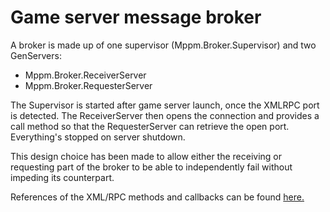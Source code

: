# Game server message broker

A broker is made up of one supervisor (Mppm.Broker.Supervisor) and two GenServers:
- Mppm.Broker.ReceiverServer
- Mppm.Broker.RequesterServer

The Supervisor is started after game server launch, once the XMLRPC port is detected. The
ReceiverServer then opens the connection and provides a call method so that the
RequesterServer can retrieve the open port. Everything's stopped on server shutdown.

This design choice has been made to allow either the receiving or requesting part
of the broker to be able to independently fail without impeding its counterpart.

References of the XML/RPC methods and callbacks can be found
<a href="https://doc.maniaplanet.com/dedicated-server/references/xml-rpc-methods">
here.</a>

